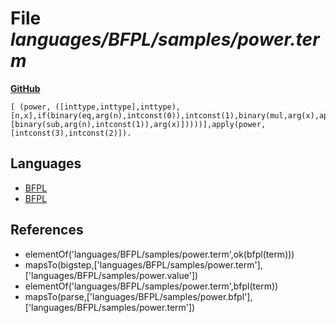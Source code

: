 # File _languages/BFPL/samples/power.term_
**[GitHub](https://github.com/softlang/yas/blob/master/languages/BFPL/samples/power.term)**
```
[ (power, ([inttype,inttype],inttype),[n,x],if(binary(eq,arg(n),intconst(0)),intconst(1),binary(mul,arg(x),apply(power,[binary(sub,arg(n),intconst(1)),arg(x)]))))],apply(power,[intconst(3),intconst(2)]).
```

## Languages
* [BFPL](../languages/BFPL.md)
* [BFPL](../languages/BFPL.md)

## References
* elementOf('languages/BFPL/samples/power.term',ok(bfpl(term)))
* mapsTo(bigstep,['languages/BFPL/samples/power.term'],['languages/BFPL/samples/power.value'])
* elementOf('languages/BFPL/samples/power.term',bfpl(term))
* mapsTo(parse,['languages/BFPL/samples/power.bfpl'],['languages/BFPL/samples/power.term'])
